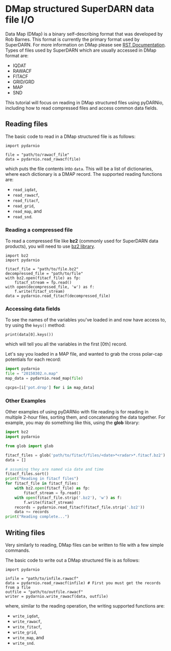 # DMap structured SuperDARN data file I/O

Data Map (DMap) is a binary self-describing format that was developed by Rob Barnes. 
This format is currently the primary format used by SuperDARN. 
For more information on DMap please see [RST Documentation](https://radar-software-toolkit-rst.readthedocs.io/en/latest/).
Types of files used by SuperDARN which are usually accessed in DMap format are:
- IQDAT
- RAWACF
- FITACF
- GRID/GRD
- MAP
- SND

This tutorial will focus on reading in DMap structured files using pyDARNio, including how to read compressed files and access common data fields.

## Reading files

The basic code to read in a DMap structured file is as follows:
```python3
import pydarnio

file = "path/to/rawacf_file"
data = pydarnio.read_rawacf(file)
```
which puts the file contents into `data`. This will be a list of dictionaries, where each dictionary is a DMAP record.
The supported reading functions are:
* `read_iqdat`, 
* `read_rawacf`, 
* `read_fitacf`, 
* `read_grid`, 
* `read_map`, and 
* `read_snd`.

### Reading a compressed file

To read a compressed file like **bz2** (commonly used for SuperDARN data products), you will need to use [bz2 library](https://docs.python.org/3/library/bz2.html). 
```python3
import bz2
import pydarnio

fitacf_file = "path/to/file.bz2"
decompressed_file = "path/to/file"
with bz2.open(fitacf_file) as fp:
    fitacf_stream = fp.read()
with open(decompressed_file, 'w') as f:
    f.write(fitacf_stream)
data = pydarnio.read_fitacf(decompressed_file)
```

### Accessing data fields
To see the names of the variables you've loaded in and now have access to, try using the `keys()` method:
```python3
print(data[0].keys())
```
which will tell you all the variables in the first [0th] record.

Let's say you loaded in a MAP file, and wanted to grab the cross polar-cap potentials for each record:
```python
import pydarnio
file = "20150302.n.map"
map_data = pydarnio.read_map(file)

cpcps=[i['pot.drop'] for i in map_data]
```
### Other Examples

Other examples of using pyDARNio with file reading is for reading in multiple 2-hour files, sorting them, and concatenating the data together.
For example, you may do something like this, using the **glob** library:

```python
import bz2 
import pydarnio 

from glob import glob

fitacf_files = glob('path/to/fitacf/files/<date>*<radar>*.fitacf.bz2')
data = []

# assuming they are named via date and time
fitacf_files.sort()
print("Reading in fitacf files")
for fitacf_file in fitacf_files:
    with bz2.open(fitacf_file) as fp:
        fitacf_stream = fp.read()
    with open(fitacf_file.strip('.bz2'), 'w') as f:
        f.write(fitacf_stream)
    records = pydarnio.read_fitacf(fitacf_file.strip('.bz2'))
    data += records
print("Reading complete...")
```

## Writing files

Very similarly to reading, DMap files can be written to file with a few simple commands.

The basic code to write out a DMap structured file is as follows:
```python3
import pydarnio

infile = "path/to/infile.rawacf"
data = pydarnio.read_rawacf(infile) # First you must get the records from a file
outfile = "path/to/outfile.rawacf"
writer = pydarnio.write_rawacf(data, outfile)
```

where, similar to the reading operation, the writing supported functions are:
* `write_iqdat`, 
* `write_rawacf`,
* `write_fitacf`, 
* `write_grid`, 
* `write_map`, and 
* `write_snd`.
